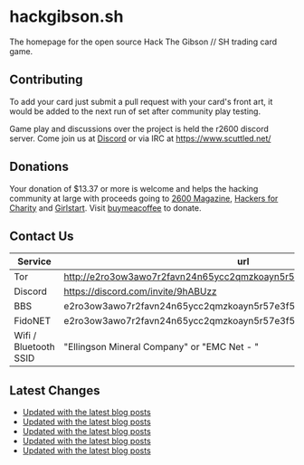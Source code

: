 # hackgibson.sh
The homepage for the open source Hack The Gibson // SH trading card game.


## Contributing

To add your card just submit a pull request with your card's front art, it would be added to the next run of set after community play testing.

Game play and discussions over the project is held the r2600 discord server. Come join us at [Discord](https://discord.com/invite/9hABUzz) or via IRC at https://www.scuttled.net/


## Donations

Your donation of $13.37 or more is welcome and helps the hacking community at large with proceeds going to [2600 Magazine](https://2600.com/), [Hackers for Charity](https://hackersforcharity.org) and [Girlstart](https://girlstart.org).  Visit [buymeacoffee](https://www.buymeacoffee.com/hackgibson.sh) to donate.


## Contact Us

Service | url
-|-
Tor | http://e2ro3ow3awo7r2favn24n65ycc2qmzkoayn5r57e3f56nvjwdcgg32ad.onion
Discord | https://discord.com/invite/9hABUzz
BBS | e2ro3ow3awo7r2favn24n65ycc2qmzkoayn5r57e3f56nvjwdcgg32ad.onion:23
FidoNET | e2ro3ow3awo7r2favn24n65ycc2qmzkoayn5r57e3f56nvjwdcgg32ad.onion:24554
Wifi / Bluetooth SSID | "Ellingson Mineral Company" or "EMC Net - <fidonet address>"

## Latest Changes
<!-- BLOG-POST-LIST:START -->
- [Updated with the latest blog posts](https://github.com/DFW2600/hackgibson.sh/commit/10d64ff3f9c3796f3395cde6223ab59b37bb5410)
- [Updated with the latest blog posts](https://github.com/DFW2600/hackgibson.sh/commit/f2b6f3f782339792ac4b832b1dd17d4e19e98792)
- [Updated with the latest blog posts](https://github.com/DFW2600/hackgibson.sh/commit/b4f98dcaa28e0441ac46868936896eac235fdfb0)
- [Updated with the latest blog posts](https://github.com/DFW2600/hackgibson.sh/commit/1c897aee148b91072610d381e7638b9c6bd78b07)
- [Updated with the latest blog posts](https://github.com/DFW2600/hackgibson.sh/commit/3a6885f2262a4fe0ee7ae33b1842367d7dd4a7c7)
<!-- BLOG-POST-LIST:END -->
